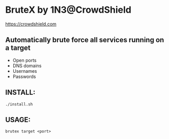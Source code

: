 # BruteX by 1N3@CrowdShield
https://crowdshield.com 

## Automatically brute force all services running on a target

* Open ports
* DNS domains
* Usernames
* Passwords

## INSTALL:
```
./install.sh
```

## USAGE:
```
brutex target <port>
```
